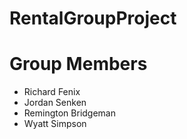 # RentalGroupProject

# Group Members
* Richard Fenix
* Jordan Senken
* Remington Bridgeman
* Wyatt Simpson
